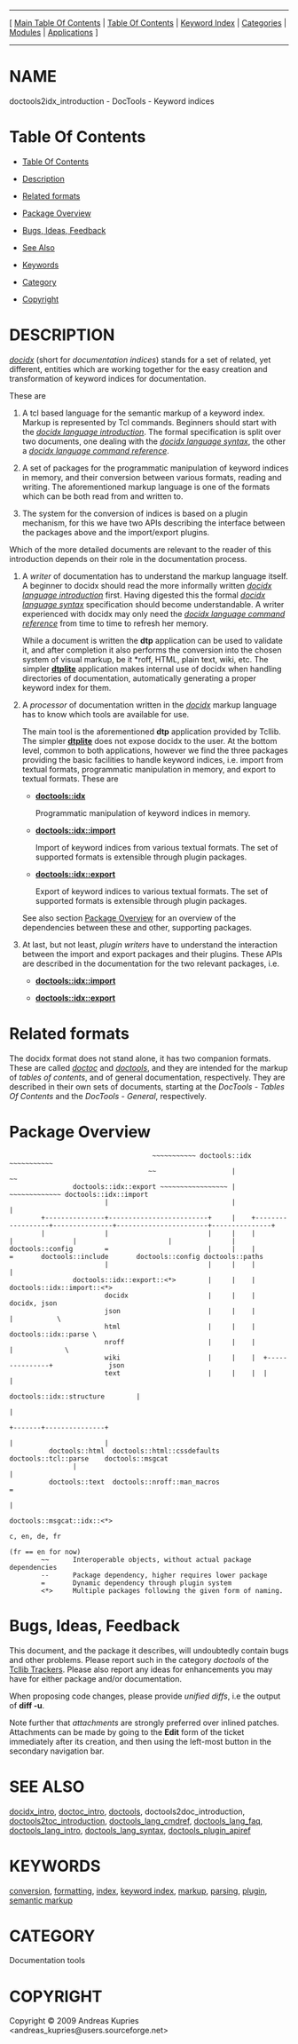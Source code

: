 
[//000000001]: # (doctools2idx\_introduction \- Documentation tools)
[//000000002]: # (Generated from file 'idx\_introduction\.man' by tcllib/doctools with format 'markdown')
[//000000003]: # (Copyright &copy; 2009 Andreas Kupries <andreas\_kupries@users\.sourceforge\.net>)
[//000000004]: # (doctools2idx\_introduction\(n\) 2\.0 tcllib "Documentation tools")

<hr> [ <a href="../../../../toc.md">Main Table Of Contents</a> &#124; <a
href="../../../toc.md">Table Of Contents</a> &#124; <a
href="../../../../index.md">Keyword Index</a> &#124; <a
href="../../../../toc0.md">Categories</a> &#124; <a
href="../../../../toc1.md">Modules</a> &#124; <a
href="../../../../toc2.md">Applications</a> ] <hr>

# NAME

doctools2idx\_introduction \- DocTools \- Keyword indices

# <a name='toc'></a>Table Of Contents

  - [Table Of Contents](#toc)

  - [Description](#section1)

  - [Related formats](#section2)

  - [Package Overview](#section3)

  - [Bugs, Ideas, Feedback](#section4)

  - [See Also](#seealso)

  - [Keywords](#keywords)

  - [Category](#category)

  - [Copyright](#copyright)

# <a name='description'></a>DESCRIPTION

*[docidx](\.\./\.\./\.\./\.\./index\.md\#docidx)* \(short for *documentation
indices*\) stands for a set of related, yet different, entities which are
working together for the easy creation and transformation of keyword indices for
documentation\.

These are

  1. A tcl based language for the semantic markup of a keyword index\. Markup is
     represented by Tcl commands\. Beginners should start with the *[docidx
     language introduction](\.\./doctools/docidx\_lang\_intro\.md)*\. The formal
     specification is split over two documents, one dealing with the *[docidx
     language syntax](\.\./doctools/docidx\_lang\_syntax\.md)*, the other a
     *[docidx language command
     reference](\.\./doctools/docidx\_lang\_cmdref\.md)*\.

  1. A set of packages for the programmatic manipulation of keyword indices in
     memory, and their conversion between various formats, reading and writing\.
     The aforementioned markup language is one of the formats which can be both
     read from and written to\.

  1. The system for the conversion of indices is based on a plugin mechanism,
     for this we have two APIs describing the interface between the packages
     above and the import/export plugins\.

Which of the more detailed documents are relevant to the reader of this
introduction depends on their role in the documentation process\.

  1. A *writer* of documentation has to understand the markup language itself\.
     A beginner to docidx should read the more informally written *[docidx
     language introduction](\.\./doctools/docidx\_lang\_intro\.md)* first\. Having
     digested this the formal *[docidx language
     syntax](\.\./doctools/docidx\_lang\_syntax\.md)* specification should become
     understandable\. A writer experienced with docidx may only need the
     *[docidx language command
     reference](\.\./doctools/docidx\_lang\_cmdref\.md)* from time to time to
     refresh her memory\.

     While a document is written the __dtp__ application can be used to
     validate it, and after completion it also performs the conversion into the
     chosen system of visual markup, be it \*roff, HTML, plain text, wiki, etc\.
     The simpler __[dtplite](\.\./\.\./apps/dtplite\.md)__ application makes
     internal use of docidx when handling directories of documentation,
     automatically generating a proper keyword index for them\.

  1. A *processor* of documentation written in the
     *[docidx](\.\./\.\./\.\./\.\./index\.md\#docidx)* markup language has to know
     which tools are available for use\.

     The main tool is the aforementioned __dtp__ application provided by
     Tcllib\. The simpler __[dtplite](\.\./\.\./apps/dtplite\.md)__ does not
     expose docidx to the user\. At the bottom level, common to both
     applications, however we find the three packages providing the basic
     facilities to handle keyword indices, i\.e\. import from textual formats,
     programmatic manipulation in memory, and export to textual formats\. These
     are

       - __[doctools::idx](idx\_container\.md)__

         Programmatic manipulation of keyword indices in memory\.

       - __[doctools::idx::import](idx\_import\.md)__

         Import of keyword indices from various textual formats\. The set of
         supported formats is extensible through plugin packages\.

       - __[doctools::idx::export](idx\_export\.md)__

         Export of keyword indices to various textual formats\. The set of
         supported formats is extensible through plugin packages\.

     See also section [Package Overview](#section3) for an overview of the
     dependencies between these and other, supporting packages\.

  1. At last, but not least, *plugin writers* have to understand the
     interaction between the import and export packages and their plugins\. These
     APIs are described in the documentation for the two relevant packages, i\.e\.

       - __[doctools::idx::import](idx\_import\.md)__

       - __[doctools::idx::export](idx\_export\.md)__

# <a name='section2'></a>Related formats

The docidx format does not stand alone, it has two companion formats\. These are
called *[doctoc](\.\./\.\./\.\./\.\./index\.md\#doctoc)* and
*[doctools](\.\./\.\./\.\./\.\./index\.md\#doctools)*, and they are intended for the
markup of *tables of contents*, and of general documentation, respectively\.
They are described in their own sets of documents, starting at the *DocTools \-
Tables Of Contents* and the *DocTools \- General*, respectively\.

# <a name='section3'></a>Package Overview

                                        ~~~~~~~~~~~ doctools::idx ~~~~~~~~~~~
                                       ~~                   |               ~~
                    doctools::idx::export ~~~~~~~~~~~~~~~~~ | ~~~~~~~~~~~~~ doctools::idx::import
                            |                               |                       |
            +---------------+-------------------------+     |    +------------------+---------------+-----------------------+---------------+
            |               |                         |     |    |                  |               |                       |               |
    doctools::config        =                         |     |    |                  =       doctools::include       doctools::config doctools::paths
                            |                         |     |    |                  |
                    doctools::idx::export::<*>        |     |    |          doctools::idx::import::<*>
                            docidx                    |     |    |                  docidx, json
                            json                      |     |    |                  |           \
                            html                      |     |    |          doctools::idx::parse \
                            nroff                     |     |    |                  |             \
                            wiki                      |     |    |  +---------------+              json
                            text                      |     |    |  |               |
                                                    doctools::idx::structure        |
                                                                                    |
                                                                            +-------+---------------+
                                                                            |                       |
              doctools::html  doctools::html::cssdefaults           doctools::tcl::parse    doctools::msgcat
                    |                                                                               |
              doctools::text  doctools::nroff::man_macros                                           =
                                                                                                    |
                                                                                            doctools::msgcat::idx::<*>
                                                                                                    c, en, de, fr
                                                                                                    (fr == en for now)
            ~~      Interoperable objects, without actual package dependencies
            --      Package dependency, higher requires lower package
            =       Dynamic dependency through plugin system
            <*>     Multiple packages following the given form of naming.

# <a name='section4'></a>Bugs, Ideas, Feedback

This document, and the package it describes, will undoubtedly contain bugs and
other problems\. Please report such in the category *doctools* of the [Tcllib
Trackers](http://core\.tcl\.tk/tcllib/reportlist)\. Please also report any ideas
for enhancements you may have for either package and/or documentation\.

When proposing code changes, please provide *unified diffs*, i\.e the output of
__diff \-u__\.

Note further that *attachments* are strongly preferred over inlined patches\.
Attachments can be made by going to the __Edit__ form of the ticket
immediately after its creation, and then using the left\-most button in the
secondary navigation bar\.

# <a name='seealso'></a>SEE ALSO

[docidx\_intro](\.\./doctools/docidx\_intro\.md),
[doctoc\_intro](\.\./doctools/doctoc\_intro\.md),
[doctools](\.\./doctools/doctools\.md), doctools2doc\_introduction,
[doctools2toc\_introduction](\.\./doctools2toc/toc\_introduction\.md),
[doctools\_lang\_cmdref](\.\./doctools/doctools\_lang\_cmdref\.md),
[doctools\_lang\_faq](\.\./doctools/doctools\_lang\_faq\.md),
[doctools\_lang\_intro](\.\./doctools/doctools\_lang\_intro\.md),
[doctools\_lang\_syntax](\.\./doctools/doctools\_lang\_syntax\.md),
[doctools\_plugin\_apiref](\.\./doctools/doctools\_plugin\_apiref\.md)

# <a name='keywords'></a>KEYWORDS

[conversion](\.\./\.\./\.\./\.\./index\.md\#conversion),
[formatting](\.\./\.\./\.\./\.\./index\.md\#formatting),
[index](\.\./\.\./\.\./\.\./index\.md\#index), [keyword
index](\.\./\.\./\.\./\.\./index\.md\#keyword\_index),
[markup](\.\./\.\./\.\./\.\./index\.md\#markup),
[parsing](\.\./\.\./\.\./\.\./index\.md\#parsing),
[plugin](\.\./\.\./\.\./\.\./index\.md\#plugin), [semantic
markup](\.\./\.\./\.\./\.\./index\.md\#semantic\_markup)

# <a name='category'></a>CATEGORY

Documentation tools

# <a name='copyright'></a>COPYRIGHT

Copyright &copy; 2009 Andreas Kupries <andreas\_kupries@users\.sourceforge\.net>

